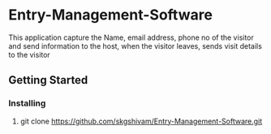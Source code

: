 # Entry-Management-Software
This application capture the Name, email address, phone no of the visitor and send information to the host, when the visitor leaves, sends visit details to the visitor

## Getting Started

### Installing
1. git clone https://github.com/skgshivam/Entry-Management-Software.git
